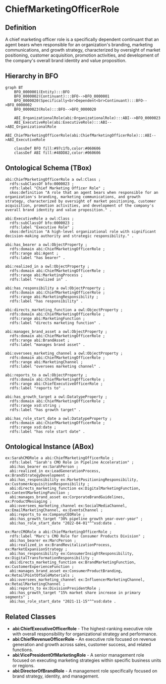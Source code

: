 # ChiefMarketingOfficerRole

## Definition
A chief marketing officer role is a specifically dependent continuant that an agent bears when responsible for an organization's branding, marketing communications, and growth strategy, characterized by oversight of market positioning, customer acquisition, promotion activities, and development of the company's overall brand identity and value proposition.

## Hierarchy in BFO
```mermaid
graph BT
    BFO_0000001(Entity):::BFO
    BFO_0000002(Continuant):::BFO-->BFO_0000001
    BFO_0000020(Specifically<br>Dependent<br>Continuant):::BFO-->BFO_0000002
    BFO_0000023(Role):::BFO-->BFO_0000020
    
    ABI_OrganizationalRole(abi:OrganizationalRole):::ABI-->BFO_0000023
    ABI_ExecutiveRole(abi:ExecutiveRole):::ABI-->ABI_OrganizationalRole
    ABI_ChiefMarketingOfficerRole(abi:ChiefMarketingOfficerRole):::ABI-->ABI_ExecutiveRole
    
    classDef BFO fill:#97c1fb,color:#060606
    classDef ABI fill:#48DD82,color:#060606
```

## Ontological Schema (TBox)
```turtle
abi:ChiefMarketingOfficerRole a owl:Class ;
  rdfs:subClassOf bfo:0000023 ;
  rdfs:label "Chief Marketing Officer Role" ;
  skos:definition "A role that an agent bears when responsible for an organization's branding, marketing communications, and growth strategy, characterized by oversight of market positioning, customer acquisition, promotion activities, and development of the company's overall brand identity and value proposition." .

abi:ExecutiveRole a owl:Class ;
  rdfs:subClassOf bfo:0000023 ;
  rdfs:label "Executive Role" ;
  skos:definition "A high-level organizational role with significant decision-making authority and strategic responsibility." .

abi:has_bearer a owl:ObjectProperty ;
  rdfs:domain abi:ChiefMarketingOfficerRole ;
  rdfs:range abi:Agent ;
  rdfs:label "has bearer" .

abi:realized_in a owl:ObjectProperty ;
  rdfs:domain abi:ChiefMarketingOfficerRole ;
  rdfs:range abi:MarketingProcess ;
  rdfs:label "realized in" .

abi:has_responsibility a owl:ObjectProperty ;
  rdfs:domain abi:ChiefMarketingOfficerRole ;
  rdfs:range abi:MarketingResponsibility ;
  rdfs:label "has responsibility" .

abi:directs_marketing_function a owl:ObjectProperty ;
  rdfs:domain abi:ChiefMarketingOfficerRole ;
  rdfs:range abi:MarketingFunction ;
  rdfs:label "directs marketing function" .

abi:manages_brand_asset a owl:ObjectProperty ;
  rdfs:domain abi:ChiefMarketingOfficerRole ;
  rdfs:range abi:BrandAsset ;
  rdfs:label "manages brand asset" .

abi:oversees_marketing_channel a owl:ObjectProperty ;
  rdfs:domain abi:ChiefMarketingOfficerRole ;
  rdfs:range abi:MarketingChannel ;
  rdfs:label "oversees marketing channel" .

abi:reports_to a owl:ObjectProperty ;
  rdfs:domain abi:ChiefMarketingOfficerRole ;
  rdfs:range abi:ChiefExecutiveOfficerRole ;
  rdfs:label "reports to" .

abi:has_growth_target a owl:DatatypeProperty ;
  rdfs:domain abi:ChiefMarketingOfficerRole ;
  rdfs:range xsd:string ;
  rdfs:label "has growth target" .

abi:has_role_start_date a owl:DatatypeProperty ;
  rdfs:domain abi:ChiefMarketingOfficerRole ;
  rdfs:range xsd:date ;
  rdfs:label "has role start date" .
```

## Ontological Instance (ABox)
```turtle
ex:SarahCMORole a abi:ChiefMarketingOfficerRole ;
  rdfs:label "Sarah's CMO Role in Pipeline Acceleration" ;
  abi:has_bearer ex:SarahPerson ;
  abi:realized_in ex:LeadGenerationProcess, ex:BrandStrategyDevelopment ;
  abi:has_responsibility ex:MarketPositioningResponsibility, ex:CustomerAcquisitionResponsibility ;
  abi:directs_marketing_function ex:DigitalMarketingFunction, ex:ContentMarketingFunction ;
  abi:manages_brand_asset ex:CorporateBrandGuidelines, ex:ProductMessaging ;
  abi:oversees_marketing_channel ex:SocialMediaChannel, ex:EmailMarketingChannel, ex:EventsChannel ;
  abi:reports_to ex:CompanyCEORole ;
  abi:has_growth_target "30% pipeline growth year-over-year" ;
  abi:has_role_start_date "2022-04-01"^^xsd:date .

ex:MarcCMORole a abi:ChiefMarketingOfficerRole ;
  rdfs:label "Marc's CMO Role for Consumer Products Division" ;
  abi:has_bearer ex:MarcPerson ;
  abi:realized_in ex:BrandRevitalizationProcess, ex:MarketExpansionStrategy ;
  abi:has_responsibility ex:ConsumerInsightResponsibility, ex:DigitalTransformationResponsibility ;
  abi:directs_marketing_function ex:BrandMarketingFunction, ex:CustomerExperienceFunction ;
  abi:manages_brand_asset ex:ConsumerProductBranding, ex:RetailPointOfSaleMaterials ;
  abi:oversees_marketing_channel ex:InfluencerMarketingChannel, ex:RetailMarketingChannel ;
  abi:reports_to ex:DivisionPresidentRole ;
  abi:has_growth_target "15% market share increase in primary segments" ;
  abi:has_role_start_date "2021-11-15"^^xsd:date .
```

## Related Classes
- **abi:ChiefExecutiveOfficerRole** - The highest-ranking executive role with overall responsibility for organizational strategy and performance.
- **abi:ChiefRevenueOfficerRole** - An executive role focused on revenue generation and growth across sales, customer success, and related functions.
- **abi:VicePresidentOfMarketingRole** - A senior management role focused on executing marketing strategies within specific business units or regions.
- **abi:DirectorOfBrandRole** - A management role specifically focused on brand strategy, identity, and management. 